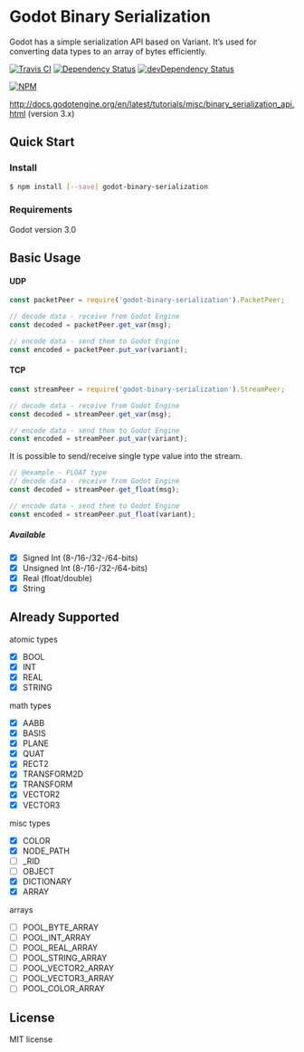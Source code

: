 # Godot Binary Serialization
Godot has a simple serialization API based on Variant. It’s used for converting data types to an array of bytes efficiently.

[![Travis CI](https://travis-ci.org/Pietrum/godot-binary-serialization.svg?branch=master)](https://travis-ci.org/Pietrum/godot-binary-serialization)
[![Dependency Status](https://david-dm.org/Pietrum/godot-binary-serialization.svg)](https://david-dm.org/Pietrum/godot-binary-serialization)
[![devDependency Status](https://david-dm.org/Pietrum/godot-binary-serialization/dev-status.svg)](https://david-dm.org/Pietrum/godot-binary-serialization#info=devDependencies)

[![NPM](https://nodei.co/npm/godot-binary-serialization.png?downloads=true)](https://nodei.co/npm/godot-binary-serialization/)

http://docs.godotengine.org/en/latest/tutorials/misc/binary_serialization_api.html
(version 3.x)

## Quick Start

### Install
```bash
$ npm install [--save] godot-binary-serialization
```

### Requirements
Godot version 3.0

## Basic Usage

#### UDP
```javascript
const packetPeer = require('godot-binary-serialization').PacketPeer;
```

```javascript
// decode data - receive from Godot Engine
const decoded = packetPeer.get_var(msg);

// encode data - send them to Godot Engine
const encoded = packetPeer.put_var(variant);
```

#### TCP
```javascript
const streamPeer = require('godot-binary-serialization').StreamPeer;
```

```javascript
// decode data - receive from Godot Engine
const decoded = streamPeer.get_var(msg);

// encode data - send them to Godot Engine
const encoded = streamPeer.put_var(variant);
```

It is possible to send/receive single type value into the stream.

```javascript
// @example - FLOAT type
// decode data - receive from Godot Engine
const decoded = streamPeer.get_float(msg);

// encode data - send them to Godot Engine
const encoded = streamPeer.put_float(variant);
```

##### Available 
- [x] Signed Int (8-/16-/32-/64-bits)
- [x] Unsigned Int (8-/16-/32-/64-bits)
- [x] Real (float/double)
- [x] String

## Already Supported
atomic types
- [x] BOOL
- [x] INT
- [x] REAL
- [x] STRING

math types
- [x] AABB
- [x] BASIS
- [x] PLANE
- [x] QUAT
- [x] RECT2
- [x] TRANSFORM2D
- [x] TRANSFORM
- [x] VECTOR2
- [x] VECTOR3

misc types
- [x] COLOR
- [x] NODE_PATH
- [ ] _RID
- [ ] OBJECT
- [x] DICTIONARY
- [x] ARRAY

arrays
- [ ] POOL_BYTE_ARRAY
- [ ] POOL_INT_ARRAY
- [ ] POOL_REAL_ARRAY
- [ ] POOL_STRING_ARRAY
- [ ] POOL_VECTOR2_ARRAY
- [ ] POOL_VECTOR3_ARRAY
- [ ] POOL_COLOR_ARRAY

## License
MIT license
